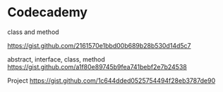 # Codecademy

class and method

https://gist.github.com/2161570e1bbd00b689b28b530d14d5c7

abstract, interface, class, method
https://gist.github.com/a1f80e89745b9fea741bebf2e7b24538


Project 
https://gist.github.com/1c644dded0525754494f28eb3787de90
